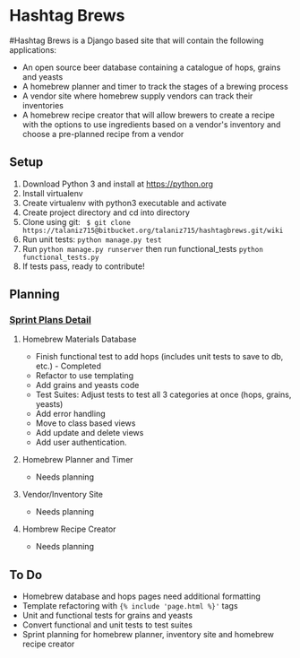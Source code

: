 Hashtag Brews
=============
<p>#Hashtag Brews is a Django based site that will contain the following applications:

* An open source beer database containing a catalogue of hops, grains and yeasts
* A homebrew planner and timer to track the stages of a brewing process
* A vendor site where homebrew supply vendors can track their inventories
* A homebrew recipe creator that will allow brewers to create a recipe with the options to use ingredients based on a vendor's inventory and choose a pre-planned recipe from a vendor

## Setup

1. Download Python 3 and install at https://python.org
2. Install virtualenv
3. Create virtualenv with python3 executable and activate
4. Create project directory and cd into directory
5. Clone using git: ``` $ git clone https://talaniz715@bitbucket.org/talaniz715/hashtagbrews.git/wiki```
6. Run unit tests: ```python manage.py test```
7. Run ```python manage.py runserver``` then run functional_tests ```python functional_tests.py```
8. If tests pass, ready to contribute!

## Planning
### [Sprint Plans Detail] ###

[Sprint Plans Detail]: https://bitbucket.org/talaniz715/hashtagbrews/wiki/Sprint%20Planning

1. Homebrew Materials Database

    * Finish functional test to add hops (includes unit tests to save to db, etc.) - Completed
    * Refactor to use templating
    * Add grains and yeasts code
    * Test Suites: Adjust tests to test all 3 categories at once (hops, grains, yeasts)
    * Add error handling
    * Move to class based views
    * Add update and delete views
    * Add user authentication.

2. Homebrew Planner and Timer
    * Needs planning

3. Vendor/Inventory Site
    * Needs planning

4. Hombrew Recipe Creator
    * Needs planning

## To Do
* Homebrew database and hops pages need additional formatting
* Template refactoring with `{% include 'page.html %}'` tags
* Unit and functional tests for grains and yeasts
* Convert functional and unit tests to test suites
* Sprint planning for homebrew planner, inventory site and homebrew recipe creator
